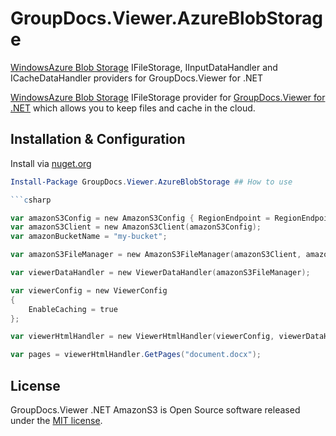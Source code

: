 # GroupDocs.Viewer.AzureBlobStorage
<a href="https://azure.microsoft.com/en-us/services/storage/blobs/">WindowsAzure Blob Storage</a> IFileStorage, IInputDataHandler and ICacheDataHandler providers for GroupDocs.Viewer for .NET

[WindowsAzure Blob Storage](https://azure.microsoft.com/en-us/services/storage/) IFileStorage provider for [GroupDocs.Viewer for .NET](https://www.nuget.org/packages/groupdocs.viewer)
 which allows you to keep files and cache in the cloud. 

## Installation & Configuration

Install via [nuget.org](http://nuget.org)

```powershell
Install-Package GroupDocs.Viewer.AzureBlobStorage ## How to use

```csharp

var amazonS3Config = new AmazonS3Config { RegionEndpoint = RegionEndpoint.USWest2 };
var amazonS3Client = new AmazonS3Client(amazonS3Config);
var amazonBucketName = "my-bucket";

var amazonS3FileManager = new AmazonS3FileManager(amazonS3Client, amazonBucketName);

var viewerDataHandler = new ViewerDataHandler(amazonS3FileManager);

var viewerConfig = new ViewerConfig
{
    EnableCaching = true
};

var viewerHtmlHandler = new ViewerHtmlHandler(viewerConfig, viewerDataHandler, viewerDataHandler);

var pages = viewerHtmlHandler.GetPages("document.docx");
```


## License

GroupDocs.Viewer .NET AmazonS3 is Open Source software released under the [MIT license](https://github.com/harumburum/groupdocs-viewer-net-amazons3/blob/master/LICENSE.md).
